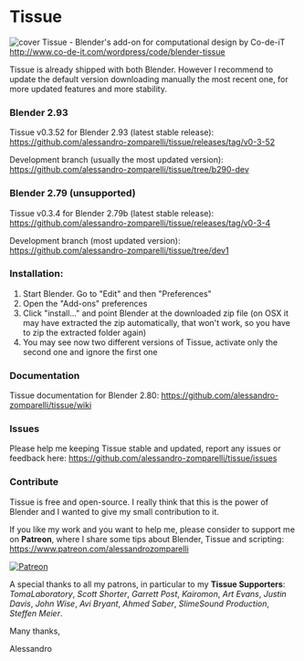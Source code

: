 # Tissue
![cover](http://www.co-de-it.com/wordpress/wp-content/uploads/2015/07/tissue_graphics.jpg)
Tissue - Blender's add-on for computational design by Co-de-iT
http://www.co-de-it.com/wordpress/code/blender-tissue

Tissue is already shipped with both Blender. However I recommend to update the default version downloading manually the most recent one, for more updated features and more stability.

### Blender 2.93

Tissue v0.3.52 for Blender 2.93 (latest stable release): https://github.com/alessandro-zomparelli/tissue/releases/tag/v0-3-52

Development branch (usually the most updated version): https://github.com/alessandro-zomparelli/tissue/tree/b290-dev

### Blender 2.79 (unsupported)

Tissue v0.3.4 for Blender 2.79b (latest stable release): https://github.com/alessandro-zomparelli/tissue/releases/tag/v0-3-4

Development branch (most updated version): https://github.com/alessandro-zomparelli/tissue/tree/dev1


### Installation:

1. Start Blender. Go to "Edit" and then "Preferences"
2. Open the "Add-ons" preferences
3. Click "install..." and point Blender at the downloaded zip file (on OSX it may have extracted the zip automatically, that won't work, so you have to zip the extracted folder again)
4. You may see now two different versions of Tissue, activate only the second one and ignore the first one

### Documentation

Tissue documentation for Blender 2.80: https://github.com/alessandro-zomparelli/tissue/wiki


### Issues
Please help me keeping Tissue stable and updated, report any issues or feedback here: https://github.com/alessandro-zomparelli/tissue/issues

### Contribute
Tissue is free and open-source. I really think that this is the power of Blender and I wanted to give my small contribution to it.

If you like my work and you want to help me, please consider to support me on **Patreon**, where I share some tips about Blender, Tissue and scripting: https://www.patreon.com/alessandrozomparelli

[![Patreon](http://alessandrozomparelli.com/wp-content/uploads/2020/04/patreon-transparent-vector-small.png)](https://www.patreon.com/alessandrozomparelli)

A special thanks to all my patrons, in particular to my **Tissue Supporters**: *TomaLaboratory*, *Scott Shorter*, *Garrett Post*, *Kairomon*, *Art Evans*, *Justin Davis*, *John Wise*, *Avi Bryant*, *Ahmed Saber*, *SlimeSound Production*, *Steffen Meier*.

Many thanks,

Alessandro

